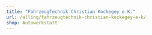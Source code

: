 ```yaml
---
title: "FahrzeugTechnik Christian Kockegey e.K."
url: /alling/fahrzeugtechnik-christian-kockegey-e-k/
shop: Autowerkstatt
---
```


